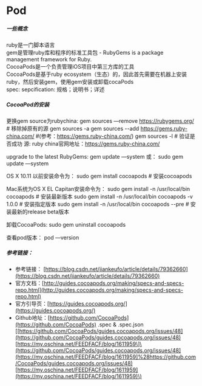 # Pod

##### _一些概念_

ruby是一门脚本语言  
gem是管理ruby库和程序的标准工具包 - RubyGems is a package management framework for Ruby.  
CocoaPods是一个负责管理iOS项目中第三方库的工具  
CocoaPods是基于ruby ecosystem（生态）的，因此首先需要在机器上安装ruby，然后安装gem，使用gem安装或卸载cocaPods  
spec: sepcification: 规格；说明书；详述



##### CocoaPod的安装

更换gem source为rubychina:
gem sources —remove https://rubygems.org/ # 移除掉原有的源
gem sources -a gem sources --add https://gems.ruby-china.com/ #(参考：https://gems.ruby-china.com/)
gem sources -l # 验证是否成功
源: ruby china官网地址：https://gems.ruby-china.com/

upgrade to the latest RubyGems:
gem update —system
或： sudo gem update —system

OS X 10.11 以前安装命令为：
sudo gem install cocoapods # 安装cocoapods

Mac系统为OS X EL Capitan安装命令为：
sudo gem install -n /usr/local/bin cocoapods  # 安装最新版本
sudo gem install -n /usr/local/bin cocoapods -v 1.0.0 # 安装指定版本
sudo gem install -n /usr/local/bin cocoapods --pre # 安装最新的release beta版本

卸载CocoaPods:
sudo gem uninstall cocoapods

查看pod版本：
pod —version


##### 参考链接：

* 参考链接： [https://blog.csdn.net/jiankeufo/article/details/79362660](https://blog.csdn.net/jiankeufo/article/details/79362660)
* 官方文档：[http://guides.cocoapods.org/making/specs-and-specs-repo.html](http://guides.cocoapods.org/making/specs-and-specs-repo.html)
* 官方引导页：[https://guides.cocoapods.org/](https://guides.cocoapods.org/)
* Github地址：[https://github.com/CocoaPods](https://github.com/CocoaPods)
  .spec & .spec.json \[[https://github.com/CocoaPods/guides.cocoapods.org/issues/48](https://github.com/CocoaPods/guides.cocoapods.org/issues/48)
  [https://my.oschina.net/FEEDFACF/blog/1611959\]\(https://github.com/CocoaPods/guides.cocoapods.org/issues/48](https://my.oschina.net/FEEDFACF/blog/1611959]%28https://github.com/CocoaPods/guides.cocoapods.org/issues/48)
  [https://my.oschina.net/FEEDFACF/blog/1611959](https://my.oschina.net/FEEDFACF/blog/1611959)\)



